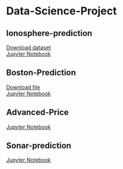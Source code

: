 # Data-Science-Project

## Ionosphere-prediction
  [Download dataset](https://github.com/rotimi2020/Ionosphere-prediction/blob/main/Ionosphere.csv)<br>
  [Jupyter Notebook](https://github.com/rotimi2020/Ionosphere-prediction)
  
## Boston-Prediction
  [Download file](https://github.com/rotimi2020/Boston-Prediction/blob/main/Boston.csv)<br>
  [Jupyter Notebook](https://github.com/rotimi2020/Boston-Prediction)
 
## Advanced-Price<br>
  [Jupyter Notebook](https://github.com/rotimi2020/Advanced-Price)
  
## Sonar-prediction<br>
  [Jupyter Notebook](https://github.com/rotimi2020/Sonar-prediction)
